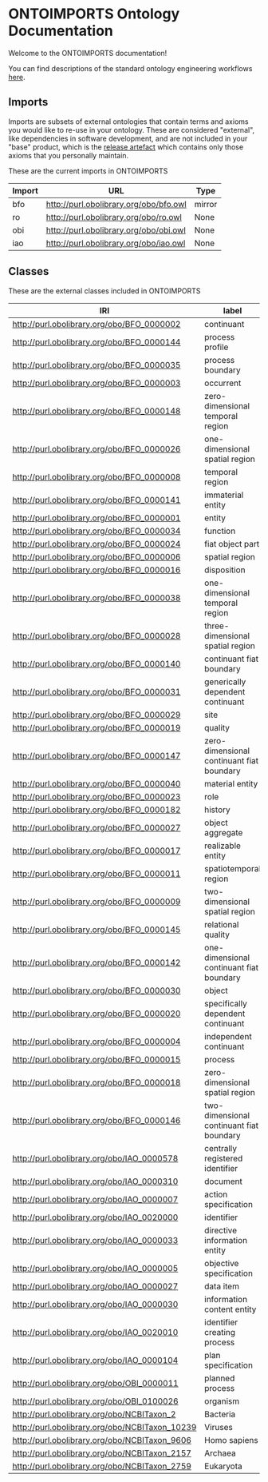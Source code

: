 # ONTOIMPORTS Ontology Documentation

[//]: # "This file is meant to be edited by the ontology maintainer."

Welcome to the ONTOIMPORTS documentation!

You can find descriptions of the standard ontology engineering workflows [here](odk-workflows/index.md).

## Imports
Imports are subsets of external ontologies that contain terms and axioms you would like to re-use in your ontology. These are considered "external", like dependencies in software development, and are not included in your "base" product, which is the [release artefact](https://github.com/INCATools/ontology-development-kit/blob/master/docs/ReleaseArtefacts.md) which contains only those axioms that you personally maintain.

These are the current imports in ONTOIMPORTS

| Import | URL | Type |
| ------ | --- | ---- |
| bfo | http://purl.obolibrary.org/obo/bfo.owl | mirror |
| ro | http://purl.obolibrary.org/obo/ro.owl | None |
| obi | http://purl.obolibrary.org/obo/obi.owl | None |
| iao | http://purl.obolibrary.org/obo/iao.owl | None |



## Classes

These are the external classes included in ONTOIMPORTS

|IRI                                           |label                                    |
|----------------------------------------------|-----------------------------------------|
|http://purl.obolibrary.org/obo/BFO_0000002    |continuant                               |
|http://purl.obolibrary.org/obo/BFO_0000144    |process profile                          |
|http://purl.obolibrary.org/obo/BFO_0000035    |process boundary                         |
|http://purl.obolibrary.org/obo/BFO_0000003    |occurrent                                |
|http://purl.obolibrary.org/obo/BFO_0000148    |zero-dimensional temporal region         |
|http://purl.obolibrary.org/obo/BFO_0000026    |one-dimensional spatial region           |
|http://purl.obolibrary.org/obo/BFO_0000008    |temporal region                          |
|http://purl.obolibrary.org/obo/BFO_0000141    |immaterial entity                        |
|http://purl.obolibrary.org/obo/BFO_0000001    |entity                                   |
|http://purl.obolibrary.org/obo/BFO_0000034    |function                                 |
|http://purl.obolibrary.org/obo/BFO_0000024    |fiat object part                         |
|http://purl.obolibrary.org/obo/BFO_0000006    |spatial region                           |
|http://purl.obolibrary.org/obo/BFO_0000016    |disposition                              |
|http://purl.obolibrary.org/obo/BFO_0000038    |one-dimensional temporal region          |
|http://purl.obolibrary.org/obo/BFO_0000028    |three-dimensional spatial region         |
|http://purl.obolibrary.org/obo/BFO_0000140    |continuant fiat boundary                 |
|http://purl.obolibrary.org/obo/BFO_0000031    |generically dependent continuant         |
|http://purl.obolibrary.org/obo/BFO_0000029    |site                                     |
|http://purl.obolibrary.org/obo/BFO_0000019    |quality                                  |
|http://purl.obolibrary.org/obo/BFO_0000147    |zero-dimensional continuant fiat boundary|
|http://purl.obolibrary.org/obo/BFO_0000040    |material entity                          |
|http://purl.obolibrary.org/obo/BFO_0000023    |role                                     |
|http://purl.obolibrary.org/obo/BFO_0000182    |history                                  |
|http://purl.obolibrary.org/obo/BFO_0000027    |object aggregate                         |
|http://purl.obolibrary.org/obo/BFO_0000017    |realizable entity                        |
|http://purl.obolibrary.org/obo/BFO_0000011    |spatiotemporal region                    |
|http://purl.obolibrary.org/obo/BFO_0000009    |two-dimensional spatial region           |
|http://purl.obolibrary.org/obo/BFO_0000145    |relational quality                       |
|http://purl.obolibrary.org/obo/BFO_0000142    |one-dimensional continuant fiat boundary |
|http://purl.obolibrary.org/obo/BFO_0000030    |object                                   |
|http://purl.obolibrary.org/obo/BFO_0000020    |specifically dependent continuant        |
|http://purl.obolibrary.org/obo/BFO_0000004    |independent continuant                   |
|http://purl.obolibrary.org/obo/BFO_0000015    |process                                  |
|http://purl.obolibrary.org/obo/BFO_0000018    |zero-dimensional spatial region          |
|http://purl.obolibrary.org/obo/BFO_0000146    |two-dimensional continuant fiat boundary |
|http://purl.obolibrary.org/obo/IAO_0000578    |centrally registered identifier          |
|http://purl.obolibrary.org/obo/IAO_0000310    |document                                 |
|http://purl.obolibrary.org/obo/IAO_0000007    |action specification                     |
|http://purl.obolibrary.org/obo/IAO_0020000    |identifier                               |
|http://purl.obolibrary.org/obo/IAO_0000033    |directive information entity             |
|http://purl.obolibrary.org/obo/IAO_0000005    |objective specification                  |
|http://purl.obolibrary.org/obo/IAO_0000027    |data item                                |
|http://purl.obolibrary.org/obo/IAO_0000030    |information content entity               |
|http://purl.obolibrary.org/obo/IAO_0020010    |identifier creating process              |
|http://purl.obolibrary.org/obo/IAO_0000104    |plan specification                       |
|http://purl.obolibrary.org/obo/OBI_0000011    |planned process                          |
|http://purl.obolibrary.org/obo/OBI_0100026    |organism                                 |
|http://purl.obolibrary.org/obo/NCBITaxon_2    |Bacteria                                 |
|http://purl.obolibrary.org/obo/NCBITaxon_10239|Viruses                                  |
|http://purl.obolibrary.org/obo/NCBITaxon_9606 |Homo sapiens                             |
|http://purl.obolibrary.org/obo/NCBITaxon_2157 |Archaea                                  |
|http://purl.obolibrary.org/obo/NCBITaxon_2759 |Eukaryota                                |
